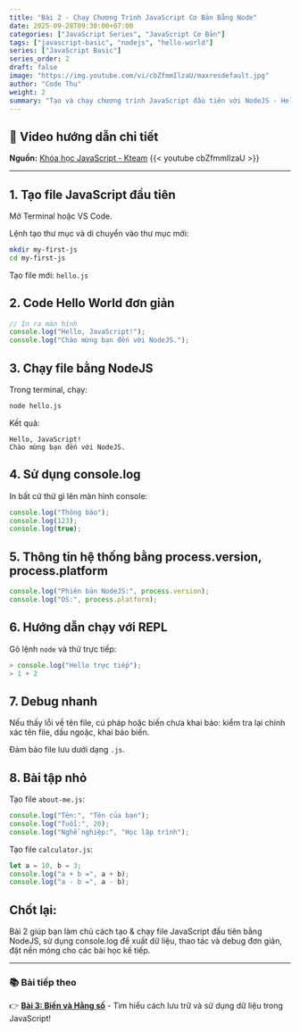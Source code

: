 ```yaml
---
title: "Bài 2 - Chạy Chương Trình JavaScript Cơ Bản Bằng Node"
date: 2025-09-28T09:30:00+07:00
categories: ["JavaScript Series", "JavaScript Cơ Bản"]
tags: ["javascript-basic", "nodejs", "hello-world"]
series: ["JavaScript Basic"]
series_order: 2
draft: false
image: "https://img.youtube.com/vi/cbZfmmIlzaU/maxresdefault.jpg"
author: "Code Thu"
weight: 2
summary: "Tạo và chạy chương trình JavaScript đầu tiên với NodeJS - Hello World và những khái niệm cơ bản"
---
```


## 🎥 Video hướng dẫn chi tiết
**Nguồn:** [Khóa học JavaScript - Kteam](https://www.youtube.com/playlist?list=PL33lvabfss1ywJRoh40x9fmAfgbI1hpVX)
{{< youtube cbZfmmIlzaU >}}

---

## 1. Tạo file JavaScript đầu tiên

Mở Terminal hoặc VS Code.

Lệnh tạo thư mục và di chuyển vào thư mục mới:
```bash
mkdir my-first-js
cd my-first-js
```

Tạo file mới: `hello.js`

## 2. Code Hello World đơn giản

```javascript
// In ra màn hình
console.log("Hello, JavaScript!");
console.log("Chào mừng bạn đến với NodeJS.");
```

## 3. Chạy file bằng NodeJS

Trong terminal, chạy:
```bash
node hello.js
```

Kết quả:
```
Hello, JavaScript!
Chào mừng bạn đến với NodeJS.
```

## 4. Sử dụng console.log

In bất cứ thứ gì lên màn hình console:
```javascript
console.log("Thông báo");
console.log(123);
console.log(true);
```

## 5. Thông tin hệ thống bằng process.version, process.platform

```javascript
console.log("Phiên bản NodeJS:", process.version);
console.log("OS:", process.platform);
```

## 6. Hướng dẫn chạy với REPL

Gõ lệnh `node` và thử trực tiếp:
```javascript
> console.log("Hello trực tiếp");
> 1 + 2
```

## 7. Debug nhanh

Nếu thấy lỗi về tên file, cú pháp hoặc biến chưa khai báo: kiểm tra lại chính xác tên file, dấu ngoặc, khai báo biến.

Đảm bảo file lưu dưới dạng `.js`.

## 8. Bài tập nhỏ

Tạo file `about-me.js`:
```javascript
console.log("Tên:", "Tên của bạn");
console.log("Tuổi:", 20);
console.log("Nghề nghiệp:", "Học lập trình");
```

Tạo file `calculator.js`:
```javascript
let a = 10, b = 3;
console.log("a + b =", a + b);
console.log("a - b =", a - b);
```

## Chốt lại:

Bài 2 giúp bạn làm chủ cách tạo & chạy file JavaScript đầu tiên bằng NodeJS, sử dụng console.log để xuất dữ liệu, thao tác và debug đơn giản, đặt nền móng cho các bài học kế tiếp.

---

### 📚 Bài tiếp theo
👉 [**Bài 3: Biến và Hằng số**](../bai-3-bien-va-hang-so/) - Tìm hiểu cách lưu trữ và sử dụng dữ liệu trong JavaScript!
